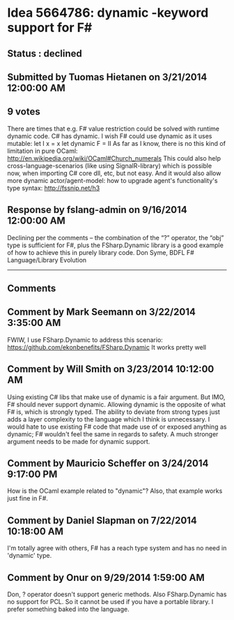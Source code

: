 # Idea 5664786: dynamic -keyword support for F# #

## Status : declined

## Submitted by Tuomas Hietanen on 3/21/2014 12:00:00 AM

## 9 votes

There are times that e.g. F# value restriction could be solved with runtime dynamic code. C# has dynamic.
I wish F# could use dynamic as it uses mutable:
let I x = x
let dynamic F = II
As far as I know, there is no this kind of limitation in pure OCaml:
http://en.wikipedia.org/wiki/OCaml#Church_numerals
This could also help cross-language-scenarios (like using SignalR-library) which is possible now, when importing C# core dll, etc, but not easy.
And it would also allow more dynamic actor/agent-model: how to upgrade agent's functionality's type syntax: http://fssnip.net/h3



## Response by fslang-admin on 9/16/2014 12:00:00 AM

Declining per the comments – the combination of the “?” operator, the “obj” type is sufficient for F#, plus the FSharp.Dynamic library is a good example of how to achieve this in purely library code.
Don Syme, BDFL F# Language/Library Evolution

------------------------
## Comments


## Comment by Mark Seemann on 3/22/2014 3:35:00 AM
FWIW, I use FSharp.Dynamic to address this scenario: https://github.com/ekonbenefits/FSharp.Dynamic
It works pretty well


## Comment by Will Smith on 3/23/2014 10:12:00 AM
Using existing C# libs that make use of dynamic is a fair argument. But IMO, F# should never support dynamic. Allowing dynamic is the opposite of what F# is, which is strongly typed. The ability to deviate from strong types just adds a layer complexity to the language which I think is unnecessary. I would hate to use existing F# code that made use of or exposed anything as dynamic; F# wouldn't feel the same in regards to safety.
A much stronger argument needs to be made for dynamic support.


## Comment by Mauricio Scheffer on 3/24/2014 9:17:00 PM
How is the OCaml example related to "dynamic"? Also, that example works just fine in F#.


## Comment by Daniel Slapman on 7/22/2014 10:18:00 AM
I'm totally agree with others, F# has a reach type system and has no need in 'dynamic' type.


## Comment by Onur on 9/29/2014 1:59:00 AM
Don, ? operator doesn't support generic methods. Also FSharp.Dynamic has no support for PCL.
So it cannot be used if you have a portable library. I prefer something baked into the language.

